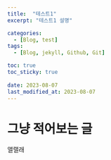 ```yaml
---
title:  "테스트1"
excerpt: "테스트1 설명"

categories:
  - [Blog, test]
tags:
  - [Blog, jekyll, Github, Git]

toc: true
toc_sticky: true
 
date: 2023-08-07
last_modified_at: 2023-08-07
---
```

# 그냥 적어보는 글
앨랠래

